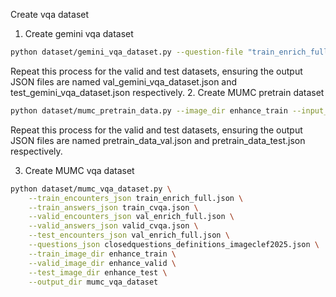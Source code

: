Create vqa dataset
1. Create gemini vqa dataset
```bash
python dataset/gemini_vqa_dataset.py --question-file "train_enrich_full.json" --definitions-file "closedquestions_definitions_imageclef2025.json"  --output-file "train_gemini_vqa_dataset.json"
```
Repeat this process for the valid and test datasets, ensuring the output JSON files are named val_gemini_vqa_dataset.json and test_gemini_vqa_dataset.json respectively.
2. Create MUMC pretrain dataset
```bash
python dataset/mumc_pretrain_data.py --image_dir enhance_train --input_json train_enrich_full.json --output_json pretrain_data_train.json
```
Repeat this process for the valid and test datasets, ensuring the output JSON files are named pretrain_data_val.json and pretrain_data_test.json respectively.

3. Create MUMC vqa dataset
```bash
python dataset/mumc_vqa_dataset.py \
    --train_encounters_json train_enrich_full.json \
    --train_answers_json train_cvqa.json \
    --valid_encounters_json val_enrich_full.json \
    --valid_answers_json valid_cvqa.json \
    --test_encounters_json val_enrich_full.json \
    --questions_json closedquestions_definitions_imageclef2025.json \
    --train_image_dir enhance_train \
    --valid_image_dir enhance_valid \
    --test_image_dir enhance_test \
    --output_dir mumc_vqa_dataset
```
